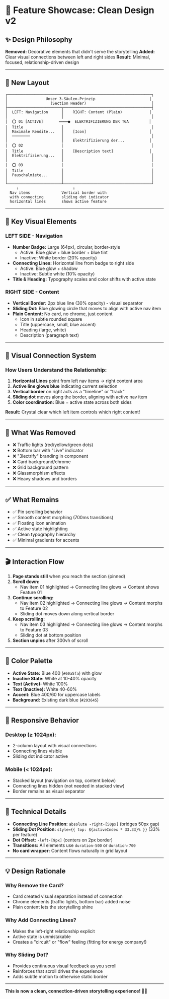 # 🎨 Feature Showcase: Clean Design v2

## ✨ Design Philosophy

**Removed:** Decorative elements that didn't serve the storytelling
**Added:** Clear visual connections between left and right sides
**Result:** Minimal, focused, relationship-driven design

---

## 📐 New Layout

```
┌────────────────────────────────────────────────────────────────┐
│                 Unser 3-Säulen-Prinzip                        │
│                   (Section Header)                             │
├────────────────────────┬───────────────────────────────────────┤
│  LEFT: Navigation      │    RIGHT: Content (Plain)            │
│                        │                                       │
│  ⭕ 01 [ACTIVE]       ════●  ELEKTRIFIZIERUNG DER TGA         │
│  Title                 │                                       │
│  Maximale Rendite...   │    [Icon]                            │
│  ────────              │                                       │
│                        │    Elektrifizierung der...           │
│  ⭕ 02                 │                                       │
│  Title                 │    [Description text]                │
│  Elektrifizierung...   │                                       │
│                        │                                       │
│  ⭕ 03                 │                                       │
│  Title                 │                                       │
│  Pauschalmiete...      │                                       │
│                        │                                       │
└────────────────────────┴───────────────────────────────────────┘
     ↑                        ↑
  Nav items              Vertical border with
  with connecting        sliding dot indicator
  horizontal lines       shows active feature
```

---

## 🎯 Key Visual Elements

### **LEFT SIDE - Navigation**
- **Number Badge:** Large (64px), circular, border-style
  - Active: Blue glow + blue border + blue tint
  - Inactive: White border (20% opacity)
- **Connecting Lines:** Horizontal line from badge to right side
  - Active: Blue glow + shadow
  - Inactive: Subtle white (10% opacity)
- **Title & Heading:** Typography scales and color shifts with active state

### **RIGHT SIDE - Content**
- **Vertical Border:** 2px blue line (30% opacity) - visual separator
- **Sliding Dot:** Blue glowing circle that moves to align with active nav item
- **Plain Content:** No card, no chrome, just content
  - Icon in subtle rounded square
  - Title (uppercase, small, blue accent)
  - Heading (large, white)
  - Description (paragraph text)

---

## 🔗 Visual Connection System

### **How Users Understand the Relationship:**

1. **Horizontal Lines** point from left nav items → right content area
2. **Active line glows blue** indicating current selection
3. **Vertical border** on right acts as a "timeline" or "track"
4. **Sliding dot** moves along the border, aligning with active nav item
5. **Color coordination:** Blue = active state across both sides

**Result:** Crystal clear which left item controls which right content!

---

## 🎨 What Was Removed

- ❌ Traffic lights (red/yellow/green dots)
- ❌ Bottom bar with "Live" indicator
- ❌ "3lectrify" branding in component
- ❌ Card background/chrome
- ❌ Grid background pattern
- ❌ Glassmorphism effects
- ❌ Heavy shadows and borders

---

## ✅ What Remains

- ✅ Pin scrolling behavior
- ✅ Smooth content morphing (700ms transitions)
- ✅ Floating icon animation
- ✅ Active state highlighting
- ✅ Clean typography hierarchy
- ✅ Minimal gradients for accents

---

## 🎬 Interaction Flow

1. **Page stands still** when you reach the section (pinned)
2. **Scroll down:**
   - Nav item 01 highlighted → Connecting line glows → Content shows Feature 01
3. **Continue scrolling:**
   - Nav item 02 highlighted → Connecting line glows → Content morphs to Feature 02
   - Sliding dot moves down along vertical border
4. **Keep scrolling:**
   - Nav item 03 highlighted → Connecting line glows → Content morphs to Feature 03
   - Sliding dot at bottom position
5. **Section unpins** after 300vh of scroll

---

## 🎨 Color Palette

- **Active State:** Blue 400 (`#60a5fa`) with glow
- **Inactive State:** White at 10-40% opacity
- **Text (Active):** White 100%
- **Text (Inactive):** White 40-60%
- **Accent:** Blue 400/60 for uppercase labels
- **Background:** Existing dark blue (`#293645`)

---

## 📱 Responsive Behavior

### **Desktop (≥ 1024px):**
- 2-column layout with visual connections
- Connecting lines visible
- Sliding dot indicator active

### **Mobile (< 1024px):**
- Stacked layout (navigation on top, content below)
- Connecting lines hidden (not needed in stacked view)
- Border remains as visual separator

---

## 🔧 Technical Details

- **Connecting Line Position:** `absolute -right-[50px]` (bridges 50px gap)
- **Sliding Dot Position:** `style={{ top: ${activeIndex * 33.33}% }}` (33% per feature)
- **Dot Offset:** `-left-[9px]` (centers on 2px border)
- **Transitions:** All elements use `duration-500` or `duration-700`
- **No card wrapper:** Content flows naturally in grid layout

---

## 💡 Design Rationale

### **Why Remove the Card?**
- Card created visual separation instead of connection
- Chrome elements (traffic lights, bottom bar) added noise
- Plain content lets the storytelling shine

### **Why Add Connecting Lines?**
- Makes the left-right relationship explicit
- Active state is unmistakable
- Creates a "circuit" or "flow" feeling (fitting for energy company!)

### **Why Sliding Dot?**
- Provides continuous visual feedback as you scroll
- Reinforces that scroll drives the experience
- Adds subtle motion to otherwise static border

---

**This is now a clean, connection-driven storytelling experience! 🎯✨**


